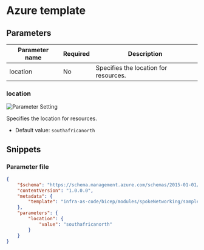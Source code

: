 # Azure template

## Parameters

Parameter name | Required | Description
-------------- | -------- | -----------
location       | No       | Specifies the location for resources.

### location

![Parameter Setting](https://img.shields.io/badge/parameter-optional-green?style=flat-square)

Specifies the location for resources.

- Default value: `southafricanorth`

## Snippets

### Parameter file

```json
{
    "$schema": "https://schema.management.azure.com/schemas/2015-01-01/deploymentParameters.json#",
    "contentVersion": "1.0.0.0",
    "metadata": {
        "template": "infra-as-code/bicep/modules/spokeNetworking/samples/baseline.sample.json"
    },
    "parameters": {
        "location": {
            "value": "southafricanorth"
        }
    }
}
```
